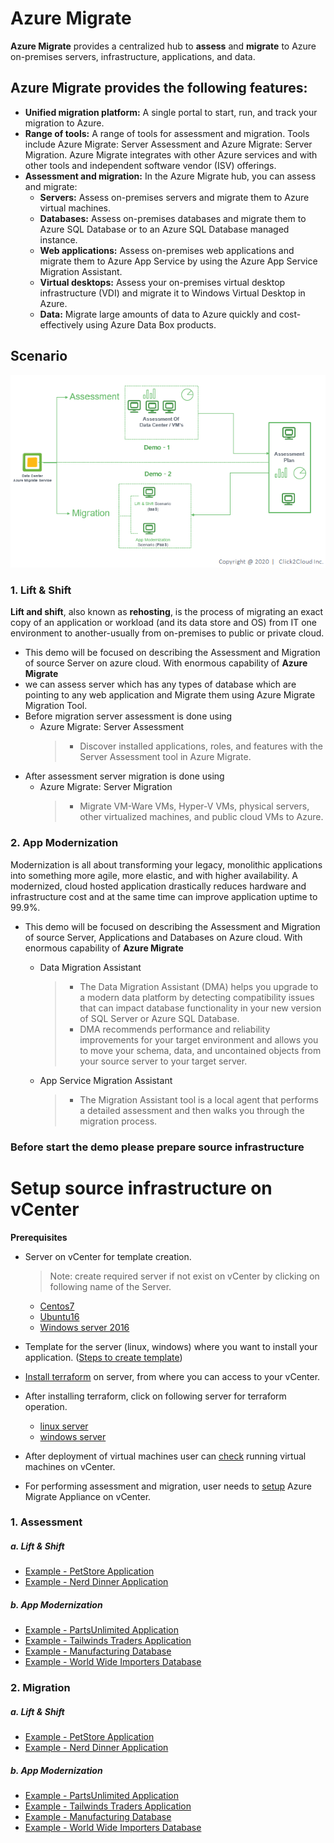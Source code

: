 # Azure Migrate
**Azure Migrate** provides a centralized hub to **assess** and **migrate** to Azure on-premises servers, infrastructure, applications, and data.
## Azure Migrate provides the following features:
* **Unified migration platform:** A single portal to start, run, and track your migration to Azure.
* **Range of tools:** A range of tools for assessment and migration. Tools include Azure Migrate: Server Assessment and Azure Migrate: Server Migration. Azure Migrate integrates with other Azure services and with other tools and independent software vendor (ISV) offerings.
* **Assessment and migration:** In the Azure Migrate hub, you can assess and migrate:
    * **Servers:** Assess on-premises servers and migrate them to Azure virtual machines.
    * **Databases:** Assess on-premises databases and migrate them to Azure SQL Database or to an Azure SQL Database managed instance.
    * **Web applications:** Assess on-premises web applications and migrate them to Azure App Service by using the Azure App Service Migration Assistant.
    * **Virtual desktops:** Assess your on-premises virtual desktop infrastructure (VDI) and migrate it to Windows Virtual Desktop in Azure.
    * **Data:** Migrate large amounts of data to Azure quickly and cost-effectively using Azure Data Box products.


## Scenario
<kbd>
  <img src="./images/migration-scenarios.png">
</kbd></p>

### **1. Lift & Shift**
**Lift and shift**, also known as **rehosting**, is the process of migrating an exact copy of an application or workload (and its data store and OS) from IT one environment to another-usually from on-premises to public or private cloud.

- This demo will be focused on describing the Assessment and Migration of source Server on azure cloud. With enormous capability of **Azure Migrate**
- we can assess server which has any types of database which are pointing to any web application and Migrate them using Azure Migrate Migration Tool.
- Before migration server assessment is done using
    - Azure Migrate: Server Assessment
        >- Discover installed applications, roles, and features with the Server Assessment tool in Azure Migrate.
- After assessment server migration is done using
    - Azure Migrate: Server Migration
        >- Migrate VM-Ware VMs, Hyper-V VMs, physical servers, other virtualized machines, and public cloud VMs to Azure.

### **2. App Modernization**
Modernization is all about transforming your legacy, monolithic applications into something more agile, more elastic, and with higher availability.
A modernized, cloud hosted application drastically reduces hardware and infrastructure cost and at the same time can improve application uptime to 99.9%.
- This demo will be focused on describing the Assessment and Migration of source Server, Applications and Databases on Azure cloud. With enormous capability of **Azure Migrate**
    - Data Migration Assistant
        >- The Data Migration Assistant (DMA) helps you upgrade to a modern data platform by detecting compatibility issues that can impact database functionality in your new version of SQL Server or Azure SQL Database.
        >- DMA recommends performance and reliability improvements for your target environment and allows you to move your schema, data, and uncontained objects from your source server to your target server.

    - App Service Migration Assistant
        >- The Migration Assistant tool is a local agent that performs a detailed assessment and then walks you through the migration process.

### Before start the demo please prepare source infrastructure
# Setup source infrastructure on vCenter
**Prerequisites**
* Server on vCenter for template creation.
    > Note: create required server if not exist on vCenter by clicking on following name of the Server.
    * [Centos7](prerequisites/os/centos-template-creation.md)
    * [Ubuntu16](prerequisites/os/ubuntu-template-creation.md)
    * [Windows server 2016](prerequisites/os/windows-template-creation.md)

* Template for the server (linux, windows) where you want to install your application. ([Steps to create template](https://docs.vmware.com/en/VMware-vSphere/6.7/com.vmware.vsphere.vm_admin.doc/GUID-FE6DE4DF-FAD0-4BB0-A1FD-AFE9A40F4BFE.html))


* [Install terraform](https://learn.hashicorp.com/terraform/getting-started/install.html) on server, from where you can access to your vCenter.
* After installing terraform, click on following server for terraform operation.
    * [linux server](terraform-scripts/linux/)
    * [windows server](terraform-scripts/windows/)
    
* After deployment of virtual machines user can [check](prerequisites/deployed-servers.md) running virtual machines on vCenter.

* For performing assessment and migration, user needs to [setup](prerequisites/appliance-setup.md) Azure Migrate Appliance on vCenter.

### 1. Assessment
##### a. Lift & Shift
* [Example - PetStore Application](assessment/petstore.md)
* [Example - Nerd Dinner Application](assessment/nerd-dinner.md)
##### b. App Modernization
* [Example - PartsUnlimited Application](assessment/partsunlimited.md)
* [Example - Tailwinds Traders Application](assessment/tailwind-traders.md)
* [Example - Manufacturing Database](assessment/manufacturing-db.md)
* [Example - World Wide Importers Database](assessment/world-wide-importers.md)

### 2. Migration
##### a. Lift & Shift
* [Example - PetStore Application](migration/petstore.md)
* [Example - Nerd Dinner Application](migration/nerd-dinner.md)
##### b. App Modernization
* [Example - PartsUnlimited Application](migration/partsunlimited.md)
* [Example - Tailwinds Traders Application](migration/tailwind-traders.md)
* [Example - Manufacturing Database](migration/manufacturing-db.md)
* [Example - World Wide Importers Database](migration/world-wide-importers.md)